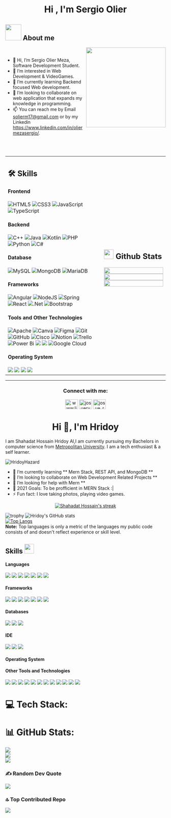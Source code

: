 <h1 align="center">Hi , I'm Sergio Olier </h1>

## <picture><img src = "https://github.com/7oSkaaa/7oSkaaa/blob/main/Images/about_me.gif?raw=true" width = 50px></picture> About me

<picture> <img align="right" src="https://github.com/7oSkaaa/7oSkaaa/blob/main/Images/Right_Side.gif?raw=true" width = 250px></picture>
<br>
- 👋 Hi, I’m Sergio Olier Meza, Software Development Student.
- 👀 I’m interested in Web Development & VideoGames.
- 🌱 I’m currently learning Backend focused Web development.
- 💞️ I’m looking to collaborate on web application that expands my knowledge in programming.
- 📫 You can reach me by Email solierm17@gmail.com or by my Linkedin https://www.linkedin.com/in/oliermezasergio/.
<br>
<br>
<!--- stats & Trophy (start) -->

<table width="100%" >

 <tr>
    <td width="60%">
     
## 🛠️ Skills

#### Frontend

![HTML5](https://img.shields.io/badge/html5-%23E34F26.svg?style=for-the-badge&logo=html5&logoColor=white)
![CSS3](https://img.shields.io/badge/css3-%231572B6.svg?style=for-the-badge&logo=css3&logoColor=white)
![JavaScript](https://img.shields.io/badge/javascript-%23323330.svg?style=for-the-badge&logo=javascript&logoColor=%23F7DF1E)
![TypeScript](https://img.shields.io/badge/typescript-%23007ACC.svg?style=for-the-badge&logo=typescript&logoColor=white)


#### Backend

![C++](https://img.shields.io/badge/c++-%2300599C.svg?style=for-the-badge&logo=c%2B%2B&logoColor=white) 
![Java](https://img.shields.io/badge/java-%23ED8B00.svg?style=for-the-badge&logo=openjdk&logoColor=white)
![Kotlin](https://img.shields.io/badge/kotlin-%237F52FF.svg?style=for-the-badge&logo=kotlin&logoColor=white)
![PHP](https://img.shields.io/badge/php-%23777BB4.svg?style=for-the-badge&logo=php&logoColor=white)
![Python](https://img.shields.io/badge/python-3670A0?style=for-the-badge&logo=python&logoColor=ffdd54)
![C#](https://img.shields.io/badge/c%23-%23239120.svg?style=for-the-badge&logo=csharp&logoColor=white) 


#### Database

![MySQL](https://img.shields.io/badge/mysql-4479A1.svg?style=for-the-badge&logo=mysql&logoColor=white)
![MongoDB](https://img.shields.io/badge/MongoDB-%234ea94b.svg?style=for-the-badge&logo=mongodb&logoColor=white)
![MariaDB](https://img.shields.io/badge/MariaDB-003545?style=for-the-badge&logo=mariadb&logoColor=white)
<!--![SQlite](https://img.shields.io/badge/-SQlite-05122A?style=flat&logo=sqlite&logoColor=A8B9CC)&nbsp;
![PostgreSQL](https://img.shields.io/badge/PostgreSQL-316192?style=flat&logo=postgresql&logoColor=green)-->


#### Frameworks

![Angular](https://img.shields.io/badge/angular-%23DD0031.svg?style=for-the-badge&logo=angular&logoColor=white)
![NodeJS](https://img.shields.io/badge/node.js-6DA55F?style=for-the-badge&logo=node.js&logoColor=white)
![Spring](https://img.shields.io/badge/spring-%236DB33F.svg?style=for-the-badge&logo=spring&logoColor=white)
![React](https://img.shields.io/badge/react-%2320232a.svg?style=for-the-badge&logo=react&logoColor=%2361DAFB)
![.Net](https://img.shields.io/badge/.NET-5C2D91?style=for-the-badge&logo=.net&logoColor=white)
![Bootstrap](https://img.shields.io/badge/bootstrap-%238511FA.svg?style=for-the-badge&logo=bootstrap&logoColor=white)
<!--![jQuery](https://img.shields.io/badge/jquery-%230769AD.svg?style=for-the-badge&logo=jquery&logoColor=white)-->
<!--![Vue.js](https://img.shields.io/badge/vue.js-%2335495e.svg?style=for-the-badge&logo=vuedotjs&logoColor=%234FC08D) -->
<!--![Django](https://img.shields.io/badge/django-%23092E20.svg?style=for-the-badge&logo=django&logoColor=white)--> 


#### Tools and  Other Technologies

![Apache](https://img.shields.io/badge/apache-%23D42029.svg?style=for-the-badge&logo=apache&logoColor=white)
![Canva](https://img.shields.io/badge/Canva-%2300C4CC.svg?style=for-the-badge&logo=Canva&logoColor=white)
![Figma](https://img.shields.io/badge/figma-%23F24E1E.svg?style=for-the-badge&logo=figma&logoColor=white)
![Git](https://img.shields.io/badge/git-%23F05033.svg?style=for-the-badge&logo=git&logoColor=white)
![GitHub](https://img.shields.io/badge/github-%23121011.svg?style=for-the-badge&logo=github&logoColor=white)
![Cisco](https://img.shields.io/badge/cisco-%23049fd9.svg?style=for-the-badge&logo=cisco&logoColor=black)
![Notion](https://img.shields.io/badge/Notion-%23000000.svg?style=for-the-badge&logo=notion&logoColor=white)
![Trello](https://img.shields.io/badge/Trello-%23026AA7.svg?style=for-the-badge&logo=Trello&logoColor=white)
![Power Bi](https://img.shields.io/badge/power_bi-F2C811?style=for-the-badge&logo=powerbi&logoColor=black)
<img src="https://img.shields.io/badge/Android_Studio-3DDC84?style=for-the-badge&logo=android-studio&logoColor=white">
<img src="https://img.shields.io/badge/Visual_Studio_Code-0078D4?style=for-the-badge&logo=visual%20studio%20code&logoColor=white">
![Google Cloud](https://img.shields.io/badge/GoogleCloud-%234285F4.svg?style=for-the-badge&logo=google-cloud&logoColor=white)


#### Operating System 

<img src="https://img.shields.io/badge/Linux-FCC624?style=for-the-badge&logo=linux&logoColor=black">
<img src="https://img.shields.io/badge/Ubuntu-E95420?style=for-the-badge&logo=ubuntu&logoColor=white">
<img src="https://img.shields.io/badge/Windows-0078D6?style=for-the-badge&logo=windows&logoColor=white">
<img src="https://img.shields.io/badge/Android-3DDC84?style=for-the-badge&logo=android&logoColor=white">

     
</td>
    <td>
  
## <picture> <img src = "https://github.com/7oSkaaa/7oSkaaa/blob/main/Images/Statistics.gif?raw=true" width = 30px>  </picture> Github Stats


<p align="center">
  <img width="100%" src="https://github-readme-stats.vercel.app/api?username=SergioOlier&theme=algolia&show_icons=true&bg_color=transparent&title_color=navy&text_color=black" />
 </br>
  <img width="100%" src="https://github-readme-streak-stats.herokuapp.com/?user=SergioOlier"/>
 </br>
  <img width="100%" src="https://github-readme-stats.vercel.app/api/top-langs/?username=SergioOlier&exclude_repo=Portfolio,HomePal&langs_count=7&layout=compact&bg_color=transparent" />
</p>
     
  </td>
 </tr>
</table>

<!-- CONNECTION -->
<hr>      
<h3 align="center">Connect with me:</h3>
<p align="center">
  <a href="https://www.linkedin.com/in/sergio-olier-meza-567045274" target="blank"><img align="center" src="https://raw.githubusercontent.com/rahuldkjain/github-profile-readme-generator/master/src/images/icons/Social/linked-in-alt.svg" alt="www.linkedin.com/in/josué-andrey-rojas-vega-4b4a05198" height="30" width="40" /></a>
  <a href="https://stackoverflow.com/users/20172084/sergio-olier" target="blank"><img align="center" src="https://github.com/madelinekinnaird/Gerrymandr/blob/master/images/az1.PNG" alt="josuerv729" height="30" width="40" /></a>
  <a href="https://www.instagram.com/sergioandres.zzz/" target="blank"><img align="center" src="https://raw.githubusercontent.com/rahuldkjain/github-profile-readme-generator/master/src/images/icons/Social/instagram.svg" alt="josue_rojasv" height="30" width="40" /></a>
</p>





<h1 align="center">Hi 👋, I'm Hridoy</h1>

I am Shahadat Hossain Hridoy Al,I am currently pursuing my Bachelors in computer science from [Metropolitan University](https://metrouni.edu.bd/). I am a tech enthusiast & a self learner.

<p align="left"> <img src="https://komarev.com/ghpvc/?username=HridoyHazard" alt="HridoyHazard" /> </p>

- 🌱 I’m currently learning ** Mern Stack, REST API, and MongoDB **
- 👯 I’m looking to collaborate on Web Development Related Projects **
- 🤔 I’m looking for help with Mern **
- 🥅 2021 Goals: To be profficient in MERN Stack :|
- ⚡ Fun fact: I love taking photos, playing video games.

<p align="center">
    <a href="https://github.com/HridoyHazard/github-readme-streak-stats">
        <img title="🔥 Get streak stats for your profile at git.io/streak-stats" alt="Shahadat Hossain's streak" src="https://github-readme-streak-stats.herokuapp.com/?user=HridoyHazard&theme=black-ice&hide_border=true&stroke=0000&background=060A0CD0"/>
    </a>
</p>

![trophy](https://github-profile-trophy.vercel.app/?username=HridoyHazard&row=1&no-bg=true)
![Hridoy's GitHub stats](https://github-readme-stats.vercel.app/api?username=HridoyHazard&show_icons=true&count_private=true&theme=great-gatsby) </br>
[![Top Langs](https://github-readme-stats.vercel.app/api/top-langs/?username=HridoyHazard&theme=great-gatsby&layout=compact)](https://github.com/HridoyHazard)
</br>
<b>Note:</b> Top languages is only a metric of the languages my public code consists of and doesn't reflect experience or skill level.

## Skills <img src="https://media.giphy.com/media/iY8CRBdQXODJSCERIr/giphy.gif" width="30px">&nbsp; 

<h4> Languages </h4>
<span> 
  <img src="https://img.shields.io/badge/HTML5-E34F26?style=for-the-badge&logo=html5&logoColor=white">
  <img src="https://img.shields.io/badge/CSS3-1572B6?style=for-the-badge&logo=css3&logoColor=white">
  <img src="https://img.shields.io/badge/JavaScript-F7DF1E?style=for-the-badge&logo=javascript&logoColor=black">
  <img src="https://img.shields.io/badge/Java-ED8B00?style=for-the-badge&logo=java&logoColor=white">
  <img src="https://img.shields.io/badge/C%2B%2B-00599C?style=for-the-badge&logo=c%2B%2B&logoColor=white">
  <img src="https://img.shields.io/badge/C-00599C?style=for-the-badge&logo=c&logoColor=white">
  <img src="https://img.shields.io/badge/PHP-777BB4?style=for-the-badge&logo=php&logoColor=white">
</span>

<h4> Frameworks </h4>
<span>
  <img src="https://img.shields.io/badge/Express.js-000000?style=for-the-badge&logo=express&logoColor=white">
  <img src="https://img.shields.io/badge/Yarn-2C8EBB?style=for-the-badge&logo=yarn&logoColor=white">
  <img src="https://img.shields.io/badge/npm-CB3837?style=for-the-badge&logo=npm&logoColor=white">
  <img src="https://img.shields.io/badge/Node.js-339933?style=for-the-badge&logo=nodedotjs&logoColor=white">
  <img src="https://img.shields.io/badge/React-20232A?style=for-the-badge&logo=react&logoColor=61DAFB">
  <img src="https://img.shields.io/badge/Laravel-FF2D20?style=for-the-badge&logo=laravel&logoColor=white">
  <img src="https://img.shields.io/badge/Bootstrap-563D7C?style=for-the-badge&logo=bootstrap&logoColor=white">
</span>

<h4> Databases </h4>
<span>
  <img src="https://img.shields.io/badge/MySQL-00000F?style=for-the-badge&logo=mysql&logoColor=white">
  <img src="https://img.shields.io/badge/SQLite-07405E?style=for-the-badge&logo=sqlite&logoColor=white">
  <img src="https://img.shields.io/badge/MongoDB-4EA94B?style=for-the-badge&logo=mongodb&logoColor=white">
</span>

<h4> IDE </h4>
<span>
<img src="https://img.shields.io/badge/Android_Studio-3DDC84?style=for-the-badge&logo=android-studio&logoColor=white">
<img src="https://img.shields.io/badge/sublime_text-%23575757.svg?&style=for-the-badge&logo=sublime-text&logoColor=important">
<img src="https://img.shields.io/badge/Visual_Studio_Code-0078D4?style=for-the-badge&logo=visual%20studio%20code&logoColor=white">

<h4> Operating System </h4>
<span>
  
</span>

<h4> Other Tools and Technologies </h4>
<span>
  <img src="https://img.shields.io/badge/Git-F05032?style=for-the-badge&logo=git&logoColor=white">
  <img src="https://img.shields.io/badge/Postman-FF6C37?style=for-the-badge&logo=Postman&logoColor=white">
  <img src="https://img.shields.io/badge/Xampp-F37623?style=for-the-badge&logo=xampp&logoColor=white">
  <img src="https://img.shields.io/badge/Shell_Script-121011?style=for-the-badge&logo=gnu-bash&logoColor=white">
  <img src="https://img.shields.io/badge/Git-F05032?style=for-the-badge&logo=git&logoColor=white">
  <img src="https://img.shields.io/badge/Markdown-000000?style=for-the-badge&logo=markdown&logoColor=white">
  <img src="https://img.shields.io/badge/Sass-CC6699?style=for-the-badge&logo=sass&logoColor=white">
  <img src="https://img.shields.io/badge/json-5E5C5C?style=for-the-badge&logo=json&logoColor=white">
  <img src="https://img.shields.io/badge/jQuery-0769AD?style=for-the-badge&logo=jquery&logoColor=white">
  <img src="https://img.shields.io/badge/React_Router-CA4245?style=for-the-badge&logo=react-router&logoColor=white">
  <img src="https://img.shields.io/badge/styled--components-DB7093?style=for-the-badge&logo=styled-components&logoColor=white">
  <img src="https://img.shields.io/badge/Font_Awesome-339AF0?style=for-the-badge&logo=fontawesome&logoColor=white">
</span>




# 💻 Tech Stack:

# 📊 GitHub Stats:
![](https://github-readme-stats.vercel.app/api?username=SergioOlier&theme=radical&hide_border=true&include_all_commits=false&count_private=true)<br/>
![](https://github-readme-streak-stats.herokuapp.com/?user=SergioOlier&theme=radical&hide_border=true)<br/>
![](https://github-readme-stats.vercel.app/api/top-langs/?username=SergioOlier&theme=radical&hide_border=true&include_all_commits=false&count_private=true&layout=compact)

### ✍️ Random Dev Quote
![](https://quotes-github-readme.vercel.app/api?type=horizontal&theme=radical)

### 🔝 Top Contributed Repo
![](https://github-contributor-stats.vercel.app/api?username=SergioOlier&limit=5&theme=radical&combine_all_yearly_contributions=true)
